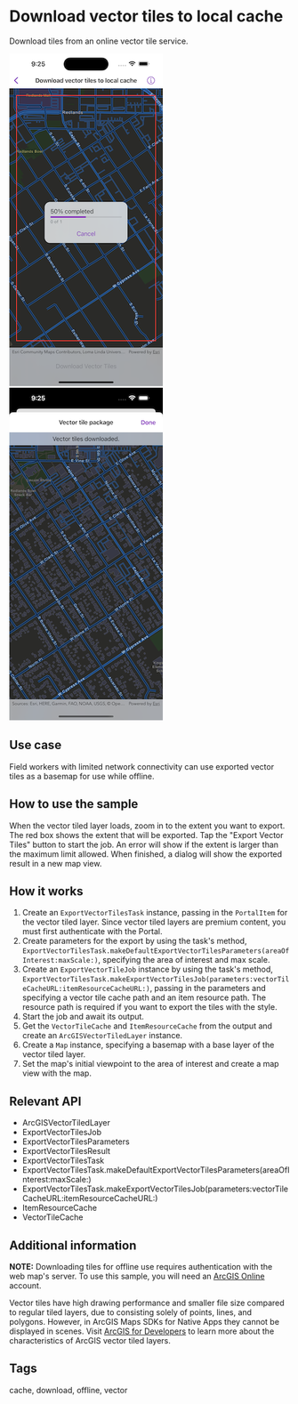 # Download vector tiles to local cache

Download tiles from an online vector tile service.

![Screenshot of download vector tiles to local cache sample downloading](download-vector-tiles-to-local-cache-downloading.png)
![Screenshot of download vector tiles to local cache sample results](download-vector-tiles-to-local-cache-results.png)

## Use case

Field workers with limited network connectivity can use exported vector tiles as a basemap for use while offline.

## How to use the sample

When the vector tiled layer loads, zoom in to the extent you want to export. The red box shows the extent that will be exported. Tap the "Export Vector Tiles" button to start the job. An error will show if the extent is larger than the maximum limit allowed. When finished, a dialog will show the exported result in a new map view.

## How it works

1. Create an `ExportVectorTilesTask` instance, passing in the `PortalItem` for the vector tiled layer. Since vector tiled layers are premium content, you must first authenticate with the Portal.
2. Create parameters for the export by using the task's method, `ExportVectorTilesTask.makeDefaultExportVectorTilesParameters(areaOfInterest:maxScale:)`, specifying the area of interest and max scale.
3. Create an `ExportVectorTileJob` instance by using the task's method, `ExportVectorTilesTask.makeExportVectorTilesJob(parameters:vectorTileCacheURL:itemResourceCacheURL:)`, passing in the parameters and specifying a vector tile cache path and an item resource path. The resource path is required if you want to export the tiles with the style.
4. Start the job and await its output.
5. Get the `VectorTileCache` and `ItemResourceCache` from the output and create an `ArcGISVectorTiledLayer` instance.
6. Create a `Map` instance, specifying a basemap with a base layer of the vector tiled layer.
7. Set the map's initial viewpoint to the area of interest and create a map view with the map.

## Relevant API

* ArcGISVectorTiledLayer
* ExportVectorTilesJob
* ExportVectorTilesParameters
* ExportVectorTilesResult
* ExportVectorTilesTask
* ExportVectorTilesTask.makeDefaultExportVectorTilesParameters(areaOfInterest:maxScale:)
* ExportVectorTilesTask.makeExportVectorTilesJob(parameters:vectorTileCacheURL:itemResourceCacheURL:)
* ItemResourceCache
* VectorTileCache

## Additional information

**NOTE:** Downloading tiles for offline use requires authentication with the web map's server. To use this sample, you will need an [ArcGIS Online](https://www.arcgis.com) account.

Vector tiles have high drawing performance and smaller file size compared to regular tiled layers, due to consisting solely of points, lines, and polygons. However, in ArcGIS Maps SDKs for Native Apps they cannot be displayed in scenes. Visit [ArcGIS for Developers](https://developers.arcgis.com/swift/layers/#layer-types) to learn more about the characteristics of ArcGIS vector tiled layers.

## Tags

cache, download, offline, vector
